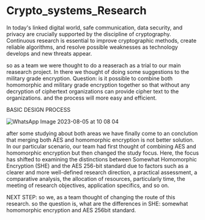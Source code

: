 # Crypto_systems_Research
In today's linked digital world, safe communication, data security, and privacy are crucially supported by the discipline of cryptography. Continuous research is essential to improve cryptographic methods, create reliable algorithms, and resolve possible weaknesses as technology develops and new threats appear.

so as a team we were thought to do a reaserach as a trial to our main reasearch project. In there we thought of doing some suggestions to the military grade encryption. 
Question: is it possible to combine both homomorphic and military grade encryption together so that without any decryption of ciphertext organizations can provide cipher text to the organizations. and the process will more easy and efficient. 

BASIC DESIGN PROCESS

![WhatsApp Image 2023-08-05 at 10 08 04](https://github.com/nsewmini/Crypto_systems_Research/assets/96427674/c355b36c-f7ad-45fd-acdb-6c20bad02a3c)






after some studying about both areas we have finally come to an conclution that merging both AES and homomorphic encryption is not better solution. 
In our particular scenario, our team had first thought of combining AES and homomorphic encryption but then changed the study focus. Here, the focus has shifted to examining the distinctions between Somewhat Homomorphic Encryption (SHE) and the AES 256-bit standard due to factors such as a clearer and more well-defined research direction, a practical assessment, a comparative analysis, the allocation of resources, particularly time, the meeting of research objectives, application specifics, and so on.

NEXT STEP:
so we, as a team thought of changing the route of this research. so the question is, 
what are the differences in SHE: somewhat homomorphic encryption and AES 256bit standard.
